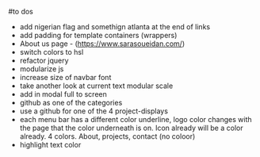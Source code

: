 #to dos
- add nigerian flag and somethign atlanta at the end of links
- add padding for template containers (wrappers)
- About us page - (https://www.sarasoueidan.com/)
- switch colors to hsl
- refactor jquery
- modularize js
- increase size of navbar font
- take another look at current text modular scale
- add in modal full to screen
- github as one of the categories
- use a github for one of the 4 project-displays
- each menu bar has a different color underline, logo color changes with the page that the color underneath is on. Icon already will be a color already. 4 colors. About, projects, contact (no coloor)
- highlight text color
